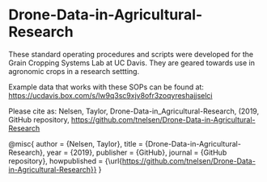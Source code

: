 # Drone-Data-in-Agricultural-Research
These standard operating procedures and scripts were developed for the Grain Cropping Systems Lab at UC Davis. They are geared towards use in agronomic crops in a research settting. 

Example data that works with these SOPs can be found at: https://ucdavis.box.com/s/lw9q3sc9xjv8ofr3zoqyreshajjselci

Please cite as: Nelsen, Taylor, Drone-Data-in_Agricultural-Research, (2019, GitHub repository, https://github.com/tnelsen/Drone-Data-in-Agricultural-Research

@misc{
  author = {Nelsen, Taylor},
  title = {Drone-Data-in-Agricultural-Research},
  year = {2019},
  publisher = {GitHub},
  journal = {GitHub repository},
  howpublished = {\url{https://github.com/tnelsen/Drone-Data-in-Agricultural-Research}}
}
